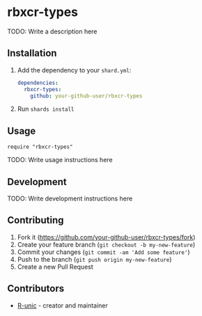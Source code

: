 # rbxcr-types

TODO: Write a description here

## Installation

1. Add the dependency to your `shard.yml`:

   ```yaml
   dependencies:
     rbxcr-types:
       github: your-github-user/rbxcr-types
   ```

2. Run `shards install`

## Usage

```crystal
require "rbxcr-types"
```

TODO: Write usage instructions here

## Development

TODO: Write development instructions here

## Contributing

1. Fork it (<https://github.com/your-github-user/rbxcr-types/fork>)
2. Create your feature branch (`git checkout -b my-new-feature`)
3. Commit your changes (`git commit -am 'Add some feature'`)
4. Push to the branch (`git push origin my-new-feature`)
5. Create a new Pull Request

## Contributors

- [R-unic](https://github.com/your-github-user) - creator and maintainer
